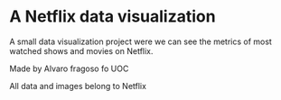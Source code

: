 # A Netflix data visualization

A small data visualization project were we can see the metrics of most watched shows and  movies on Netflix.


Made by Alvaro fragoso fo UOC

All data and images belong to Netflix